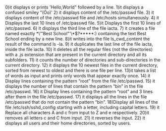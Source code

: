 0)it displays or prints 'Hello,World" followed by a line.
1)it displays a confused smiley "(Ôo)'
2) it displays content of the /etc/passwd file.
3) it displays content of the /etc/passwd file and /etc/hosts simultaneously.
4) it Displays the last 10 lines of /etc/passwd file.
5)it Displays the first 10 lines of /etc/passwd.
6) it displays the third line of the file iacta.
7) it  creates a file named exactly \*\\'"Best School"\'\\*$\?\*\*\*\*\*:) containing the text Best School ending by a new line.
8)it writes into the file ls_cwd_content the result of the command ls -la.
9) it  duplicates the last line of the file iacta, inside the file iacta.
10) it deletes all the regular files (not the directories) with a .js extension that are present in the current directory and all its subfolders.
11) it  counts the number of directories and sub-directories in the current directory.
12) it  displays the 10 newest files in the current directory, sorted from newest to oldest and there is one file per line.
13)it takes a list of words as input and prints only words that appear exactly once.
14) it Display lines containing the pattern “root” from the file /etc/passwd.
15) it displays the number of lines that contain the pattern “bin” in the file /etc/passwd.
16) it Display lines containing the pattern “root” and 3 lines after them in the file /etc/passwd.
17) it displays all the lines in the file /etc/passwd that do not contain the pattern “bin”.
18)Display all lines of the file /etc/ssh/sshd_config starting with a letter, including capital letters.
19) it Replace all characters A and c from input to Z and e respectively.
20)it  removes all letters c and C from input.
21) it reverses the input.
22) it displays all users and their home directories, sorted by users.